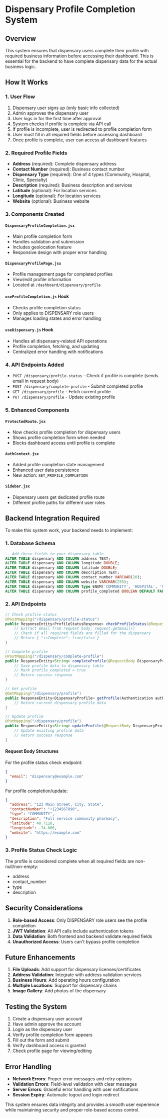 # Dispensary Profile Completion System

## Overview

This system ensures that dispensary users complete their profile with required business information before accessing their dashboard. This is essential for the backend to have complete dispensary data for the actual business logic.

## How It Works

### 1. User Flow

1. Dispensary user signs up (only basic info collected)
2. Admin approves the dispensary user
3. User logs in for the first time after approval
4. System checks if profile is complete via API call
5. If profile is incomplete, user is redirected to profile completion form
6. User must fill in all required fields before accessing dashboard
7. Once profile is complete, user can access all dashboard features

### 2. Required Profile Fields

- **Address** (required): Complete dispensary address
- **Contact Number** (required): Business contact number
- **Dispensary Type** (required): One of 4 types (Community, Hospital, Clinic, Specialty)
- **Description** (required): Business description and services
- **Latitude** (optional): For location services
- **Longitude** (optional): For location services
- **Website** (optional): Business website

### 3. Components Created

#### `DispensaryProfileCompletion.jsx`

- Main profile completion form
- Handles validation and submission
- Includes geolocation feature
- Responsive design with proper error handling

#### `DispensaryProfilePage.jsx`

- Profile management page for completed profiles
- View/edit profile information
- Located at `/dashboard/dispensary/profile`

#### `useProfileCompletion.js` Hook

- Checks profile completion status
- Only applies to DISPENSARY role users
- Manages loading states and error handling

#### `useDispensary.js` Hook

- Handles all dispensary-related API operations
- Profile completion, fetching, and updating
- Centralized error handling with notifications

### 4. API Endpoints Added

- `POST /dispensary/profile-status` - Check if profile is complete (sends email in request body)
- `POST /dispensary/complete-profile` - Submit completed profile
- `GET /dispensary/profile` - Fetch current profile
- `PUT /dispensary/profile` - Update existing profile

### 5. Enhanced Components

#### `ProtectedRoute.jsx`

- Now checks profile completion for dispensary users
- Shows profile completion form when needed
- Blocks dashboard access until profile is complete

#### `AuthContext.jsx`

- Added profile completion state management
- Enhanced user data persistence
- New action: `SET_PROFILE_COMPLETION`

#### `Sidebar.jsx`

- Dispensary users get dedicated profile route
- Different profile paths for different user roles

## Backend Integration Required

To make this system work, your backend needs to implement:

### 1. Database Schema

```sql
-- Add these fields to your dispensary table
ALTER TABLE dispensary ADD COLUMN address TEXT;
ALTER TABLE dispensary ADD COLUMN longitude DOUBLE;
ALTER TABLE dispensary ADD COLUMN latitude DOUBLE;
ALTER TABLE dispensary ADD COLUMN description TEXT;
ALTER TABLE dispensary ADD COLUMN contact_number VARCHAR(20);
ALTER TABLE dispensary ADD COLUMN website VARCHAR(255);
ALTER TABLE dispensary ADD COLUMN type ENUM('COMMUNITY', 'HOSPITAL', 'CLINIC', 'SPECIALTY');
ALTER TABLE dispensary ADD COLUMN profile_completed BOOLEAN DEFAULT FALSE;
```

### 2. API Endpoints

```java
// Check profile status
@PostMapping("/dispensary/profile-status")
public ResponseEntity<ProfileStatusResponse> checkProfileStatus(@RequestBody ProfileStatusRequest request, Authentication auth) {
    // Extract email from request body: request.getEmail()
    // Check if all required fields are filled for the dispensary
    // Return { "isComplete": true/false }
}

// Complete profile
@PostMapping("/dispensary/complete-profile")
public ResponseEntity<String> completeProfile(@RequestBody DispensaryProfileRequest request, Authentication auth) {
    // Save profile data to dispensary table
    // Mark profile_completed = true
    // Return success response
}

// Get profile
@GetMapping("/dispensary/profile")
public ResponseEntity<DispensaryProfile> getProfile(Authentication auth) {
    // Return current dispensary profile data
}

// Update profile
@PutMapping("/dispensary/profile")
public ResponseEntity<String> updateProfile(@RequestBody DispensaryProfileRequest request, Authentication auth) {
    // Update existing profile data
    // Return success response
}
```

#### Request Body Structures

For the profile status check endpoint:

```json
{
  "email": "dispensary@example.com"
}
```

For profile completion/update:

```json
{
  "address": "123 Main Street, City, State",
  "contactNumber": "+1234567890",
  "type": "COMMUNITY",
  "description": "Full service community pharmacy",
  "latitude": 40.7128,
  "longitude": -74.006,
  "website": "https://example.com"
}
```

### 3. Profile Status Check Logic

The profile is considered complete when all required fields are non-null/non-empty:

- address
- contact_number
- type
- description

## Security Considerations

1. **Role-based Access**: Only DISPENSARY role users see the profile completion
2. **JWT Validation**: All API calls include authentication tokens
3. **Data Validation**: Both frontend and backend validate required fields
4. **Unauthorized Access**: Users can't bypass profile completion

## Future Enhancements

1. **File Uploads**: Add support for dispensary licenses/certificates
2. **Address Validation**: Integrate with address validation services
3. **Business Hours**: Add operating hours configuration
4. **Multiple Locations**: Support for dispensary chains
5. **Image Gallery**: Add photos of the dispensary

## Testing the System

1. Create a dispensary user account
2. Have admin approve the account
3. Login as the dispensary user
4. Verify profile completion form appears
5. Fill out the form and submit
6. Verify dashboard access is granted
7. Check profile page for viewing/editing

## Error Handling

- **Network Errors**: Proper error messages and retry options
- **Validation Errors**: Field-level validation with clear messages
- **Server Errors**: Graceful error handling with user notifications
- **Session Expiry**: Automatic logout and login redirect

This system ensures data integrity and provides a smooth user experience while maintaining security and proper role-based access control.
